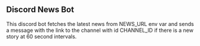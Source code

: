 ## Discord News Bot

This discord bot fetches the latest news from NEWS_URL env var and sends a message with the link to the channel with id CHANNEL_ID if there is a new story at 60 second intervals.
